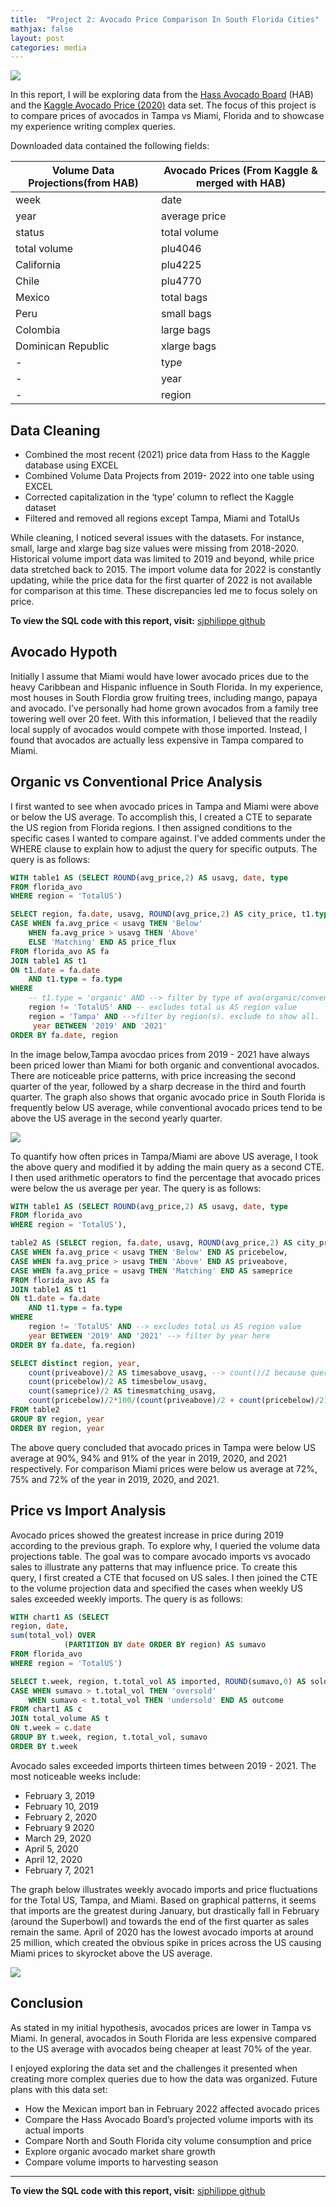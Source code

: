 ```yaml
---
title:  "Project 2: Avocado Price Comparison In South Florida Cities"
mathjax: false
layout: post
categories: media
---
```


![](/assets/img/avo/titleimg.JPG)

In this report, I will be exploring data from the [Hass Avocado Board]( https://hassavocadoboard.com/) (HAB) and the [Kaggle Avocado Price (2020)]( https://www.kaggle.com/datasets/timmate/avocado-prices-2020) data set. The focus of this project is to compare prices of avocados in Tampa vs Miami, Florida and to showcase my experience writing complex queries.  


Downloaded data contained the following fields: 


|Volume Data Projections(from HAB)| Avocado Prices (From Kaggle & merged with HAB)
|------|-----|
|week|date|
|year|average price|
|status|total volume|
|total volume|plu4046|
|California|plu4225|
|Chile|plu4770|
|Mexico|total bags|
|Peru|small bags|
|Colombia|large bags|
|Dominican Republic|xlarge bags|
|-| type|
|-| year|
|-| region|

## Data Cleaning
- Combined the most recent (2021) price data from Hass to the Kaggle database using EXCEL
- Combined Volume Data Projects from 2019- 2022 into one table using EXCEL
- Corrected capitalization in the ‘type’ column to reflect the Kaggle dataset
- Filtered and removed all regions except Tampa, Miami and TotalUs

While cleaning, I noticed several issues with the datasets. For instance, small, large and xlarge bag size values were missing from 2018-2020. Historical volume import data was limited to 2019 and beyond, while price data stretched back to 2015.  The import volume data for 2022 is constantly updating, while the price data for the first quarter of 2022 is not available for comparison at this time. These discrepancies led me to focus solely on price. 

**To view the SQL code with this report, visit:**
[sjphilippe github](https://github.com/sjphilippe/Project2)


## Avocado Hypoth
 

Initially I assume that Miami would have lower avocado prices due to the heavy Caribbean and Hispanic influence in South Florida. In my experience, most houses in South Flordia grow fruiting trees, including mango, papaya and avocado. I’ve personally had home grown avocados from a family tree towering well over 20 feet. With this information, I believed that the readily local supply of avocados would compete with those imported.  Instead, I found that avocados are actually less expensive in Tampa compared to Miami. 


## Organic vs Conventional Price Analysis

I first wanted to see when avocado prices in Tampa and Miami were above or below the US average. To accomplish this, I created a CTE to separate the US region from Florida regions. I then assigned conditions to the specific cases I wanted to compare against. I’ve added comments under the WHERE clause to explain how to adjust the query for specific outputs. The query is as follows: 

```sql
WITH table1 AS (SELECT ROUND(avg_price,2) AS usavg, date, type
FROM florida_avo
WHERE region = 'TotalUS') 

SELECT region, fa.date, usavg, ROUND(avg_price,2) AS city_price, t1.type,
CASE WHEN fa.avg_price < usavg THEN 'Below'
	WHEN fa.avg_price > usavg THEN 'Above'
	ELSE 'Matching' END AS price_flux
FROM florida_avo AS fa
JOIN table1 AS t1
ON t1.date = fa.date
	AND t1.type = fa.type
WHERE 
	-- t1.type = 'organic' AND --> filter by type of avo(organic/conventional)
	region != 'TotalUS' AND -- excludes total us AS region value 
	region = 'Tampa' AND -->filter by region(s). exclude to show all. 
	 year BETWEEN '2019' AND '2021'
ORDER BY fa.date, region
```
In the image below,Tampa avocdao prices from 2019 - 2021 have always been priced lower than Miami for both organic and conventional avocados.  There are noticeable price patterns, with price increasing the second quarter of the year, followed by a sharp decrease in the third and fourth quarter. The graph also shows that organic avocado price in South Florida is frequently below US average, while conventional avocado prices tend to be above the US average in the second yearly quarter. 


![](/assets/img/avo/Organic%20%26%20Conventional%20Comparison.png)

To quantify how often prices in Tampa/Miami are above US average, I took the above query and modified it by adding the main query as a second CTE. I then used arithmetic operators to find the percentage that avocado prices were below the us average per year.  The query is as follows: 

```sql
WITH table1 AS (SELECT ROUND(avg_price,2) AS usavg, date, type
FROM florida_avo
WHERE region = 'TotalUS'),

table2 AS (SELECT region, fa.date, usavg, ROUND(avg_price,2) AS city_price, t1.type, year,
CASE WHEN fa.avg_price < usavg THEN 'Below' END AS pricebelow,
CASE WHEN fa.avg_price > usavg THEN 'Above' END AS priveabove,
CASE WHEN fa.avg_price = usavg THEN 'Matching' END AS sameprice
FROM florida_avo AS fa
JOIN table1 AS t1
ON t1.date = fa.date
	AND t1.type = fa.type
WHERE 
	region != 'TotalUS' AND --> excludes total us AS region value 
	year BETWEEN '2019' AND '2021' --> filter by year here
ORDER BY fa.date, fa.region)

SELECT distinct region, year, 
	count(priveabove)/2 AS timesabove_usavg, --> count()/2 because query counts organic & conventional prices AS separate weeks.
	count(pricebelow)/2 AS timesbelow_usavg,
	count(sameprice)/2 AS timesmatching_usavg,
	count(pricebelow)/2*100/(count(priveabove)/2 + count(pricebelow)/2) AS perc_below_usavg
FROM table2 
GROUP BY region, year
ORDER BY region, year
```
 
The above query concluded that avocado prices in Tampa were below US average at 90%, 94% and 91% of the year in 2019, 2020, and 2021 respectively. For comparison Miami prices were below us average at 72%, 75% and 72% of the year in 2019, 2020, and 2021. 


## Price vs Import Analysis 

Avocado prices showed the greatest increase in price during 2019 according to the previous graph. To explore why, I queried the volume data projections table. The goal was to compare avocado imports vs avocado sales to illustrate any patterns that may influence price. To create this query, I first created a CTE that focused on US sales. I then joined the CTE to the volume projection data and specified the cases when weekly US sales exceeded weekly imports. The query is as follows:

```sql
WITH chart1 AS (SELECT
region, date,
sum(total_vol) OVER 
			(PARTITION BY date ORDER BY region) AS sumavo
FROM florida_avo
WHERE region = 'TotalUS')

SELECT t.week, region, t.total_vol AS imported, ROUND(sumavo,0) AS sold, Round(t.total_vol- sumavo,0) AS difference,
CASE WHEN sumavo > t.total_vol THEN 'oversold'
	WHEN sumavo < t.total_vol THEN 'undersold' END AS outcome
FROM chart1 AS c
JOIN total_volume AS t
ON t.week = c.date
GROUP BY t.week, region, t.total_vol, sumavo
ORDER BY t.week
```

Avocado sales exceeded imports thirteen times between 2019 - 2021. The most noticeable weeks include:
- February 3, 2019
- February 10, 2019
- February 2, 2020 
- February 9 2020 
- March 29, 2020
- April 5, 2020
- April 12, 2020	
- February 7, 2021

The graph below illustrates weekly avocado imports and price fluctuations for the Total US, Tampa, and Miami. Based on graphical patterns, it seems that imports are the greatest during January, but drastically fall in February (around the Superbowl) and towards the end of the first quarter as sales remain the same.  April of 2020 has the lowest avocado imports at around 25 million, which created the obvious spike in prices across the US causing Miami prices to skyrocket above the US average. 


![](/assets/img/avo/Imports%20vs%20price.png)


## Conclusion

As stated in my initial hypothesis, avocados prices are lower in Tampa vs Miami. In general, avocados in South Florida are less expensive compared to the US average with avocados being cheaper at least 70% of the year.  

I enjoyed exploring the data set and the challenges it presented when creating more complex queries due to how the data was organized. Future plans with this data set:

- How the Mexican import ban in February 2022 affected avocado prices
- Compare the Hass Avocado Board’s projected volume imports with its actual imports 
- Compare  North and South Florida city volume consumption and price 
- Explore organic avocado market share growth 
- Compare volume imports to harvesting season  



---

**To view the SQL code with this report, visit:**
[sjphilippe github](https://github.com/sjphilippe/Project2)
